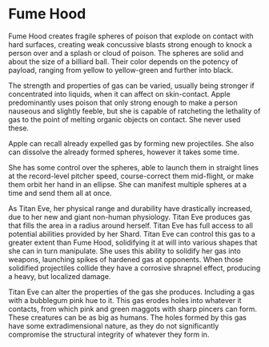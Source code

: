 # Fume Hood


Fume Hood creates fragile spheres of poison that explode on contact with hard surfaces, creating weak concussive blasts strong enough to knock a person over and a splash or cloud of poison. The spheres are solid and about the size of a billiard ball. Their color depends on the potency of payload, ranging from yellow to yellow-green and further into black.

The strength and properties of gas can be varied, usually being stronger if concentrated into liquids, when it can affect on skin-contact. Apple predominantly uses poison that only strong enough to make a person nauseous and slightly feeble, 
but she is capable of ratcheting the lethality of gas to the point of melting organic objects on contact. She never used these.

Apple can recall already expelled gas by forming new projectiles. She also can dissolve the already formed spheres, however it takes some time.

She has some control over the spheres, able to launch them in straight lines at the record-level pitcher speed, course-correct them mid-flight, or make them orbit her hand in an ellipse. She can manifest multiple spheres at a time and send them all at once.




As Titan Eve, her physical range and durability have drastically increased, due to her new and giant non-human physiology. Titan Eve produces gas that fills the area in a radius around herself. Titan Eve has full access to all potential abilities provided by her Shard. Titan Eve can control this gas to a greater extent than Fume Hood, solidifying it at will into various shapes that she can in turn manipulate. She uses this ability to solidify her gas into weapons, launching spikes of hardened gas at opponents. When those solidified projectiles collide they have a corrosive shrapnel effect, producing a heavy, but localized damage.

Titan Eve can alter the properties of the gas she produces. Including a gas with a bubblegum pink hue to it. This gas erodes holes into whatever it contacts, from which pink and green maggots with sharp pincers can form. These creatures can be as big as humans. The holes formed by this gas have some extradimensional nature, as they do not significantly compromise the structural integrity of whatever they form in. 


